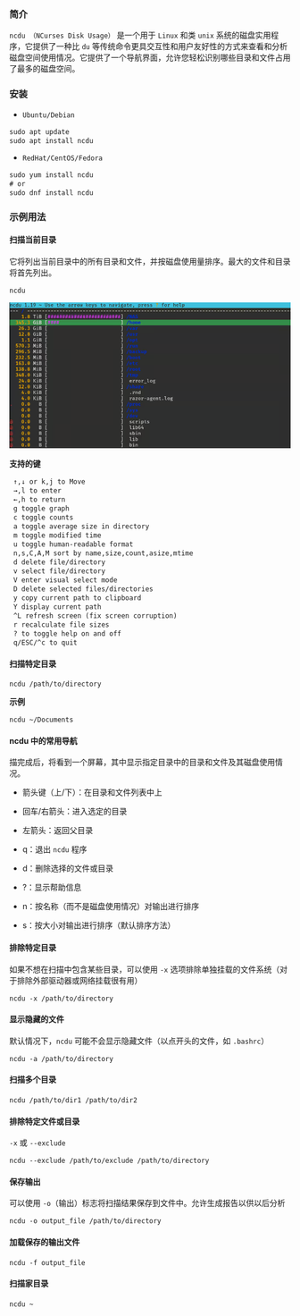 ### 简介

`ncdu （NCurses Disk Usage）` 是一个用于 `Linux` 和类 `unix` 系统的磁盘实用程序，它提供了一种比 `du` 等传统命令更具交互性和用户友好性的方式来查看和分析磁盘空间使用情况。它提供了一个导航界面，允许您轻松识别哪些目录和文件占用了最多的磁盘空间。

### 安装

* `Ubuntu/Debian`

```shell
sudo apt update
sudo apt install ncdu
```

* `RedHat/CentOS/Fedora`

```shell
sudo yum install ncdu
# or
sudo dnf install ncdu
```

### 示例用法

#### 扫描当前目录

它将列出当前目录中的所有目录和文件，并按磁盘使用量排序。最大的文件和目录将首先列出。

```shell
ncdu
```

![alt text](/images/ncdu-image-1.png)

**支持的键**

```shell
 ↑,↓ or k,j to Move
 →,l to enter
 ←,h to return
 g toggle graph
 c toggle counts
 a toggle average size in directory
 m toggle modified time
 u toggle human-readable format
 n,s,C,A,M sort by name,size,count,asize,mtime
 d delete file/directory
 v select file/directory
 V enter visual select mode
 D delete selected files/directories
 y copy current path to clipboard
 Y display current path
 ^L refresh screen (fix screen corruption)
 r recalculate file sizes
 ? to toggle help on and off
 q/ESC/^c to quit
```

#### 扫描特定目录

```shell
ncdu /path/to/directory
```

**示例**

```shell
ncdu ~/Documents
```

#### ncdu 中的常用导航

描完成后，将看到一个屏幕，其中显示指定目录中的目录和文件及其磁盘使用情况。

* 箭头键（上/下）：在目录和文件列表中上

* 回车/右箭头：进入选定的目录

* 左箭头：返回父目录

* q：退出 `ncdu` 程序

* d：删除选择的文件或目录

* ?：显示帮助信息

* n：按名称（而不是磁盘使用情况）对输出进行排序

* s：按大小对输出进行排序（默认排序方法）

#### 排除特定目录

如果不想在扫描中包含某些目录，可以使用 `-x` 选项排除单独挂载的文件系统（对于排除外部驱动器或网络挂载很有用）

```shell
ncdu -x /path/to/directory
```

#### 显示隐藏的文件

默认情况下，`ncdu` 可能不会显示隐藏文件（以点开头的文件，如 `.bashrc`）

```shell
ncdu -a /path/to/directory
```

#### 扫描多个目录

```shell
ncdu /path/to/dir1 /path/to/dir2
```

#### 排除特定文件或目录

`-x` 或 `--exclude`

```shell
ncdu --exclude /path/to/exclude /path/to/directory
```

#### 保存输出

可以使用 `-o`（输出）标志将扫描结果保存到文件中。允许生成报告以供以后分析

```shell
ncdu -o output_file /path/to/directory
```

#### 加载保存的输出文件

```shell
ncdu -f output_file
```

#### 扫描家目录

```shell
ncdu ~
```